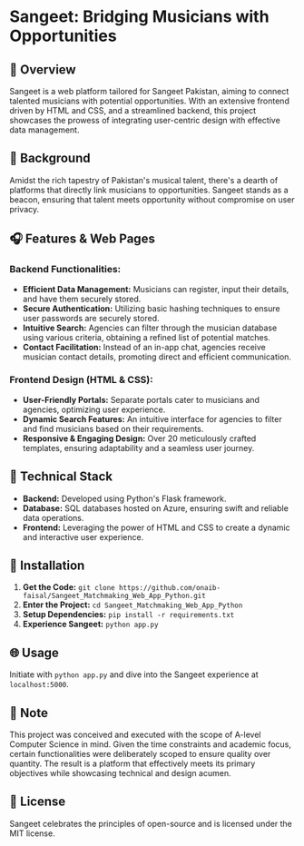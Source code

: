 # Sangeet: Bridging Musicians with Opportunities

## 🎵 Overview
Sangeet is a web platform tailored for Sangeet Pakistan, aiming to connect talented musicians with potential opportunities. With an extensive frontend driven by HTML and CSS, and a streamlined backend, this project showcases the prowess of integrating user-centric design with effective data management.

## 🎤 Background
Amidst the rich tapestry of Pakistan's musical talent, there's a dearth of platforms that directly link musicians to opportunities. Sangeet stands as a beacon, ensuring that talent meets opportunity without compromise on user privacy.

## 🎧 Features & Web Pages

### Backend Functionalities:
- **Efficient Data Management:** Musicians can register, input their details, and have them securely stored.
- **Secure Authentication:** Utilizing basic hashing techniques to ensure user passwords are securely stored.
- **Intuitive Search:** Agencies can filter through the musician database using various criteria, obtaining a refined list of potential matches.
- **Contact Facilitation:** Instead of an in-app chat, agencies receive musician contact details, promoting direct and efficient communication.

### Frontend Design (HTML & CSS):
- **User-Friendly Portals:** Separate portals cater to musicians and agencies, optimizing user experience.
- **Dynamic Search Features:** An intuitive interface for agencies to filter and find musicians based on their requirements.
- **Responsive & Engaging Design:** Over 20 meticulously crafted templates, ensuring adaptability and a seamless user journey.

## 🚀 Technical Stack
- **Backend:** Developed using Python's Flask framework.
- **Database:** SQL databases hosted on Azure, ensuring swift and reliable data operations.
- **Frontend:** Leveraging the power of HTML and CSS to create a dynamic and interactive user experience.

## 🚀 Installation
1. **Get the Code:** `git clone https://github.com/onaib-faisal/Sangeet_Matchmaking_Web_App_Python.git`
2. **Enter the Project:** `cd Sangeet_Matchmaking_Web_App_Python`
3. **Setup Dependencies:** `pip install -r requirements.txt`
4. **Experience Sangeet:** `python app.py`

## 🌐 Usage
Initiate with `python app.py` and dive into the Sangeet experience at `localhost:5000`.

## 📜 Note
This project was conceived and executed with the scope of A-level Computer Science in mind. Given the time constraints and academic focus, certain functionalities were deliberately scoped to ensure quality over quantity. The result is a platform that effectively meets its primary objectives while showcasing technical and design acumen.

## 📜 License
Sangeet celebrates the principles of open-source and is licensed under the MIT license.
